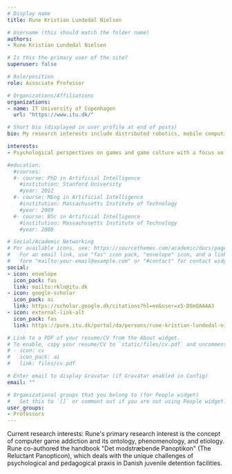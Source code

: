 ```yaml
---
# Display name
title: Rune Kristian Lundedal Nielsen

# Username (this should match the folder name)
authors:
- Rune Kristian Lundedal Nielsen

# Is this the primary user of the site?
superuser: false

# Role/position
role: Associate Professor

# Organizations/Affiliations
organizations:
- name: IT University of Copenhagen
  url: "https://www.itu.dk/"

# Short bio (displayed in user profile at end of posts)
bio: My research interests include distributed robotics, mobile computing and programmable matter.

interests:
- Psychological perspectives on games and game culture with a focus on excessive gaming

#education:
  #courses:
  #- course: PhD in Artificial Intelligence
    #institution: Stanford University
    #year: 2012
  #- course: MEng in Artificial Intelligence
    #institution: Massachusetts Institute of Technology
    #year: 2009
  #- course: BSc in Artificial Intelligence
    #institution: Massachusetts Institute of Technology
    #year: 2008

# Social/Academic Networking
# For available icons, see: https://sourcethemes.com/academic/docs/page-builder/#icons
#   For an email link, use "fas" icon pack, "envelope" icon, and a link in the
#   form "mailto:your-email@example.com" or "#contact" for contact widget.
social:
- icon: envelope
  icon_pack: fas
  link: mailto:rkln@itu.dk
- icon: google-scholar
  icon_pack: ai
  link: https://scholar.google.dk/citations?hl=en&user=xS-DSmQAAAAJ
- icon: external-link-alt
  icon_pack: fas
  link: https://pure.itu.dk/portal/da/persons/rune-kristian-lundedal-nielsen(80784458-06f6-4eff-b0c8-df982ffa9835).html

# Link to a PDF of your resume/CV from the About widget.
# To enable, copy your resume/CV to `static/files/cv.pdf` and uncomment the lines below.
# - icon: cv
#   icon_pack: ai
#   link: files/cv.pdf

# Enter email to display Gravatar (if Gravatar enabled in Config)
email: ""

# Organizational groups that you belong to (for People widget)
#   Set this to `[]` or comment out if you are not using People widget.
user_groups:
- Professors
---
```


Current research interests: Rune's primary research interest is the concept of computer game addiction and its ontology, phenomenology, and etiology. Rune co-authored the handbook "Det modstræbende Panoptikon" (The Reluctant Panopticon), which deals with the unique challenges of psychological and pedagogical praxis in Danish juvenile detention facilities.